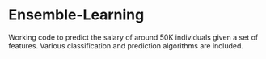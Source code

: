 # Ensemble-Learning
Working code to predict the salary of around 50K individuals given a set of features. Various classification and prediction algorithms are included.
